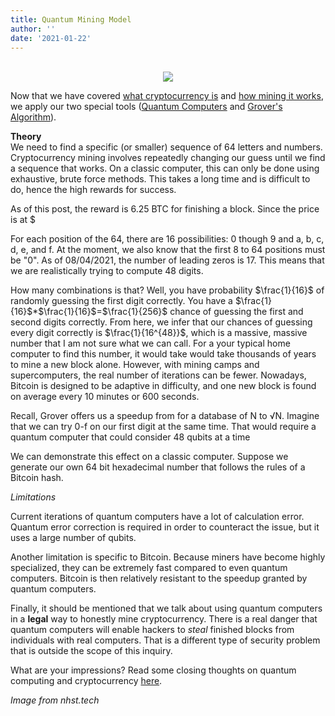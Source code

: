 ```yaml
---
title: Quantum Mining Model
author: ''
date: '2021-01-22'
---
```

<center>
</br>
<img src="https://images-global.nhst.tech/image/QjJSOC9UZ2dQY25EY3RManFqc0grZ1Vja2FvQ1hTU3dlcVZadmlGSm9BMD0=/nhst/binary/358d239815f9af49ca6409c4962e868c">
</center>

Now that we have covered [what cryptocurrency is](https://amoderninvestor.netlify.app/30/2021/01/) and [how mining it works](https://amoderninvestor.netlify.app/27/2021/01/), we apply our two special tools ([Quantum Computers](https://amoderninvestor.netlify.app/29/2021/01/) and [Grover's Algorithm](https://amoderninvestor.netlify.app/26/2021/01/)).

**Theory**
</br>
We need to find a specific (or smaller) sequence of 64 letters and numbers. Cryptocurrency mining involves  repeatedly changing our guess until we find a sequence that works. On a classic computer, this can only be done using exhaustive, brute force methods. This takes a long time and is difficult to do, hence the high rewards for success.

As of this post, the reward is 6.25 BTC for finishing a block. Since the price is at $

For each position of the 64, there are 16 possibilities: 0 though 9 and a, b, c, d, e, and f. At the moment, we also know that the first 8 to 64 positions must be "0". As of 08/04/2021, the number of leading zeros is 17. This means that we are realistically trying to compute 48 digits. 

How many combinations is that? Well, you have probability $\frac{1}{16}$ of randomly guessing the first digit correctly. You have a  $\frac{1}{16}$*$\frac{1}{16}$=$\frac{1}{256}$ chance of guessing the first and second digits correctly. From here, we infer that our chances of guessing every digit correctly is $\frac{1}{16^{48}}$, which is a massive, massive number that I am not sure what we can call. For a your typical home computer to find this number, it would take would take thousands of years to mine a new block alone. However, with mining camps and supercomputers, the real number of iterations can be fewer. Nowadays, Bitcoin is designed to be adaptive in difficulty, and one new block is found on average every 10 minutes or 600 seconds. 

Recall, Grover offers us a speedup from for a database of N to √N. Imagine that we can try 0-f on our first digit at the same time. That would require a quantum computer that could consider 48 qubits at a time

We can demonstrate this effect on a classic computer. Suppose we generate our own 64 bit hexadecimal number that follows the rules of a Bitcoin hash. 

*Limitations*

Current iterations of quantum computers have a lot of calculation error. Quantum error correction is required in order to counteract the issue, but it uses a large number of qubits.

Another limitation is specific to Bitcoin. Because miners have become highly specialized, they can be extremely fast compared to even quantum computers. Bitcoin is then relatively resistant to the speedup granted by quantum computers.

Finally, it should be mentioned that we talk about using quantum computers in a **legal** way to honestly mine cryptocurrency. There is a real danger that quantum computers will enable hackers to *steal* finished blocks from individuals with real computers. That is a different type of security problem that is outside the scope of this inquiry.

What are your impressions? Read some closing thoughts on quantum computing and cryptocurrency [here](https://amoderninvestor.netlify.app/21/2021/01/).

*Image from nhst.tech*